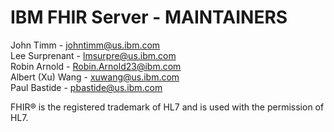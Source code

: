 # IBM FHIR Server - MAINTAINERS

John Timm - johntimm@us.ibm.com  
Lee Surprenant - lmsurpre@us.ibm.com  
Robin Arnold - Robin.Arnold23@ibm.com  
Albert (Xu) Wang - xuwang@us.ibm.com  
Paul Bastide - pbastide@us.ibm.com  

FHIR® is the registered trademark of HL7 and is used with the permission of HL7.